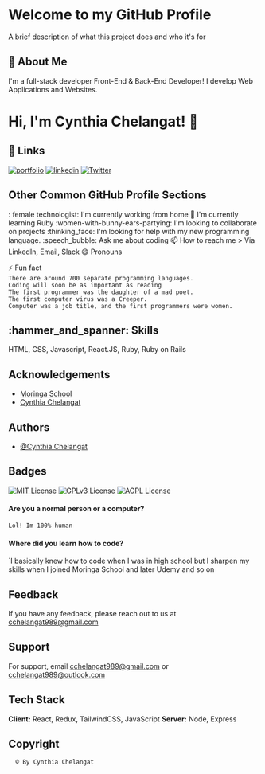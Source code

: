 # Welcome to my GitHub Profile
A brief description of what this project does and who it's for
## :rocket: About Me
I'm a full-stack developer
Front-End & Back-End Developer!
I develop Web Applications and Websites.
# Hi, I'm Cynthia Chelangat! :wave:
## :link: Links
[![portfolio](https://img.shields.io/badge/my_portfolio-000?style=for-the-badge&logo=ko-fi&logoColor=white)]()
[![linkedin](https://img.shields.io/badge/linkedin-0A66C2?style=for-the-badge&logo=linkedin&logoColor=white)](www.linkedin.com/in/cynthiachelangat)
[![Twitter](https://img.shields.io/badge/twitter-1DA1F2?style=for-the-badge&logo=twitter&logoColor=white)](https://twitter.com/chelahcynthia1)
## Other Common GitHub Profile Sections
: female technologist: I'm currently working from home
:brain: I'm currently learning Ruby
:women-with-bunny-ears-partying: I'm looking to collaborate on projects
:thinking_face: I'm looking for help with my new programming language.
:speech_bubble: Ask me about coding
:mailbox: How to reach me > Via LinkedIn, Email, Slack
:smile: Pronouns <br>
    
:zap:️ Fun fact <br>
          `There are around 700 separate programming languages.`
          <br>
           `Coding will soon be as important as reading`
           <br>
           `The first programmer was the daughter of a mad poet.`
           <br>
           `The first computer virus was a Creeper.`
            <br>
           `Computer was a job title, and the first programmers were women.`
## :hammer_and_spanner: Skills
HTML, CSS, Javascript, React.JS, Ruby, Ruby on Rails
## Acknowledgements
 - [Moringa School](https://moringaschool.com/)
 - [Cynthia Chelangat](https://github.com/chelahcynthia)
## Authors
- [
@Cynthia Chelangat
](https://github.com/chelahcynthia)
## Badges
[![MIT License](https://img.shields.io/badge/License-MIT-green.svg)](https://choosealicense.com/licenses/mit/)
[![GPLv3 License](https://img.shields.io/badge/License-GPL%20v3-yellow.svg)](https://opensource.org/licenses/)
[![AGPL License](https://img.shields.io/badge/license-AGPL-blue.svg)](http://www.gnu.org/licenses/agpl-3.0)

#### Are you a normal person or a computer?
`Lol! Im 100% human`
#### Where did you learn how to code?
`I basically knew how to code when I was in high school but I sharpen my skills when I joined Moringa School and later Udemy and so on

## Feedback
If you have any feedback, please reach out to us at cchelangat989@gmail.com



## Support
For support, email cchelangat989@gmail.com or cchelangat989@outlook.com
## Tech Stack
**Client:** React, Redux, TailwindCSS, JavaScript
**Server:** Node, Express

## Copyright
```bash
  © By Cynthia Chelangat
```
